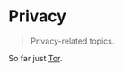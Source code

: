 # Privacy

> Privacy-related topics.

So far just [Tor](https://github.com/emaanr/notes/blob/main/Topics/Privacy/Tor.md).